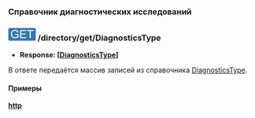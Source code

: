 ### Справочник диагностических исследований

### ![GET](../../../../img/get.png) /directory/get/DiagnosticsType
* **Response: [[DiagnosticsType](../../../../types/types.md#com.siams.med.api.DiagnosticsType)]**

В ответе передаётся массив записей из справочника [DiagnosticsType](../../../../types/types.md#com.siams.med.api.DiagnosticsType).

#### Примеры
**[http](examples/get.md)**